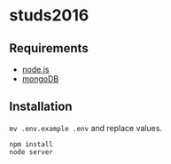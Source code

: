 studs2016
=========

Requirements
------------
* [node.js]
* [mongoDB]

Installation
------------
`mv .env.example .env` and replace values.

```
npm install
node server
```

[node.js]: <https://nodejs.org/en/>
[mongoDB]: <https://www.mongodb.org/>
